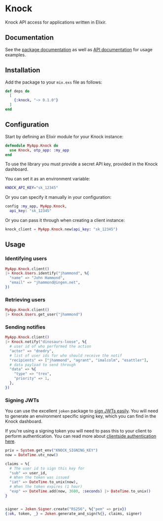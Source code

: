 # Knock

Knock API access for applications written in Elixir.

## Documentation

See the [package documentation](https://hexdocs.pm/knock) as well as [API documentation](https://docs.knock.app) for usage examples.

## Installation

Add the package to your `mix.exs` file as follows:

```elixir
def deps do
  [
    {:knock, "~> 0.1.0"}
  ]
end
```

## Configuration

Start by defining an Elixir module for your Knock instance:

```elixir
defmodule MyApp.Knock do
  use Knock, otp_app: :my_app
end
```

To use the library you must provide a secret API key, provided in the Knock dashboard.

You can set it as an environment variable:

```bash
KNOCK_API_KEY="sk_12345"
```

Or you can specify it manually in your configuration:

```elixir
config :my_app, MyApp.Knock,
  api_key: "sk_12345"
```

Or you can pass it through when creating a client instance:

```elixir
knock_client = MyApp.Knock.new(api_key: "sk_12345")
```

## Usage

### Identifying users

```elixir
MyApp.Knock.client()
|> Knock.Users.identify("jhammond", %{
  "name" => "John Hammond",
  "email" => "jhammond@ingen.net",
})
```

### Retrieving users

```elixir
MyApp.Knock.client()
|> Knock.Users.get_user("jhammond")
```

### Sending notifies

```elixir
MyApp.Knock.client()
|> Knock.notify("dinosaurs-loose", %{
  # user id of who performed the action
  "actor" => "dnedry",
  # list of user ids for who should receive the notif
  "recipients" => ["jhammond", "agrant", "imalcolm", "esattler"],
  # data payload to send through
  "data" => %{
    "type" => "trex",
    "priority" => 1,
  },
})
```

### Signing JWTs

You can use the excellent `joken` package to [sign JWTs easily](https://hexdocs.pm/joken/assymetric_cryptography_signers.html#using-asymmetric-algorithms).
You will need to generate an environment specific signing key, which you can find in the Knock dashboard.

If you're using a signing token you will need to pass this to your client to perform authentication.
You can read more about [clientside authentication here](https://docs.knock.app/client-integration/authenticating-users).

```elixir
priv = System.get_env("KNOCK_SIGNING_KEY")
now = DateTime.utc_now()

claims = %{
  # The user id to sign this key for
  "sub" => user_id,
  # When the token was issued
  "iat" => DateTime.to_unix(now),
  # When the token expires (1 hour)
  "exp" => DateTime.add(now, 3600, :seconds) |> DateTime.to_unix()
}


signer = Joken.Signer.create("RS256", %{"pem" => priv})
{:ok, token, _} = Joken.generate_and_sign(%{}, claims, signer)
```
